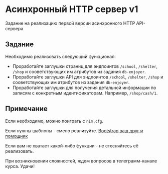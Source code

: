 # Асинхронный HTTP сервер v1

Задание на реализацию первой версии асинхронного HTTP API-сервера 

## Задание

Необходимо реализовать следующий функционал:

- Проработайте заглушки страниц для эндпоинтов `/school`, `/shelter`, `/shop` и сооветствующих им атрибутов из задания `db-enjoyer`.
- Проработайте заглушки API для эндпоинтов `/school`, `/shelter`, `/shop` и сооветствующих им атрибутов из задания `db-enjoyer`.
- Проработайте заглушки для получения детальной информации по записям с конкретным идентификаторам. Например, `/shop/cash/1`.

## Примечание

Если необходимо, можно поиграть с `nim.cfg`.

Если нужны шаблоны - смело реализуйте. [Bootstrap ваш друг и помощник](https://getbootstrap.com/docs/5.3/getting-started/introduction/)

Если вам не хватает какой-либо функции - не стесняйтесь её реализовать.

При возникновении сложностей, ждем вопросов в телеграмм-канале курса. Удачи!